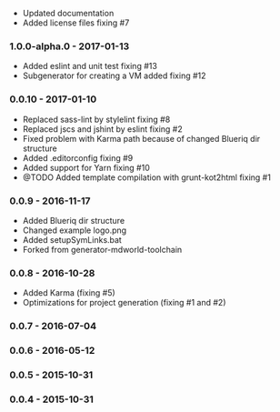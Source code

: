 
* Updated documentation
* Added license files fixing #7

### 1.0.0-alpha.0 - 2017-01-13

* Added eslint and unit test fixing #13
* Subgenerator for creating a VM added fixing #12

### 0.0.10 - 2017-01-10

* Replaced sass-lint by stylelint fixing #8
* Replaced jscs and jshint by eslint fixing #2
* Fixed problem with Karma path because of changed Blueriq dir structure
* Added .editorconfig fixing #9
* Added support for Yarn fixing #10
* @TODO Added template compilation with grunt-kot2html fixing #1

### 0.0.9 - 2016-11-17

* Added Blueriq dir structure
* Changed example logo.png
* Added setupSymLinks.bat
* Forked from generator-mdworld-toolchain

### 0.0.8 - 2016-10-28

* Added Karma (fixing #5)
* Optimizations for project generation (fixing #1 and #2)

### 0.0.7 - 2016-07-04
### 0.0.6 - 2016-05-12
### 0.0.5 - 2015-10-31
### 0.0.4 - 2015-10-31
